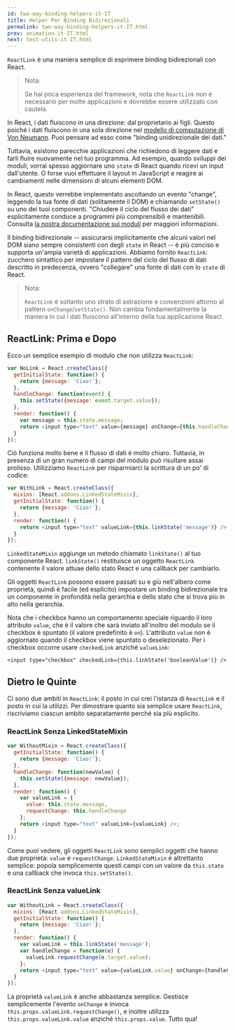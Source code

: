 ```yaml
---
id: two-way-binding-helpers-it-IT
title: Helper Per Binding Bidirezionali
permalink: two-way-binding-helpers-it-IT.html
prev: animation-it-IT.html
next: test-utils-it-IT.html
---
```


`ReactLink` è una maniera semplice di esprimere binding bidirezionali con React.

> Nota:
>
> Se hai poca esperienza del framework, nota che `ReactLink` non è necessario per molte applicazioni e dovrebbe essere utilizzato con cautela.

In React, i dati fluiscono in una direzione: dal proprietario ai figli. Questo poiché i dati fluiscono in una sola direzione nel [modello di computazione di Von Neumann](https://en.wikipedia.org/wiki/Von_Neumann_architecture). Puoi pensare ad esso come "binding unidirezionale dei dati."

Tuttavia, esistono parecchie applicazioni che richiedono di leggere dati e farli fluire nuovamente nel tuo programma. Ad esempio, quando sviluppi dei moduli, vorrai spesso aggiornare uno `state` di React quando ricevi un input dall'utente. O forse vuoi effettuare il layout in JavaScript e reagire ai cambiamenti nelle dimensioni di alcuni elementi DOM.

In React, questo verrebbe implementato ascoltando un evento "change", leggendo la tua fonte di dati (solitamente il DOM) e chiamando `setState()` su uno dei tuoi componenti. "Chiudere il ciclo del flusso dei dati" esplicitamente conduce a programmi più comprensibili e mantenibili. Consulta [la nostra documentazione sui moduli](/react/docs/forms.html) per maggiori informazioni.

Il binding bidirezionale -- assicurarsi implicitamente che alcuni valori nel DOM siano sempre consistenti con degli `state` in  React -- è più conciso e supporta un'ampia varietà di applicazioni. Abbiamo fornito `ReactLink`: zucchero sintattico per impostare il pattern del ciclo del flusso di dati descritto in predecenza, ovvero "collegare" una fonte di dati con lo `state` di React.

> Nota:
>
> `ReactLink` è soltanto uno strato di astrazione e convenzioni attorno al pattern `onChange`/`setState()`. Non cambia fondamentalmente la maniera in cui i dati fluiscono all'interno della tua applicazione React.

## ReactLink: Prima e Dopo

Ecco un semplice esempio di modulo che non utilizza `ReactLink`:

```javascript
var NoLink = React.createClass({
  getInitialState: function() {
    return {message: 'Ciao!'};
  },
  handleChange: function(event) {
    this.setState({message: event.target.value});
  },
  render: function() {
    var message = this.state.message;
    return <input type="text" value={message} onChange={this.handleChange} />;
  }
});
```

Ciò funziona molto bene e il flusso di dati è molto chiaro. Tuttavia, in presenza di un gran numero di campi del modulo può risultare assai prolisso. Utilizziamo `ReactLink` per risparmiarci la scrittura di un po' di codice:

```javascript
var WithLink = React.createClass({
  mixins: [React.addons.LinkedStateMixin],
  getInitialState: function() {
    return {message: 'Ciao!'};
  },
  render: function() {
    return <input type="text" valueLink={this.linkState('message')} />;
  }
});
```

`LinkedStateMixin` aggiunge un metodo chiamato `linkState()` al tuo componente React. `linkState()` restituisce un oggetto `ReactLink` contenente il valore attuae dello stato React e una callback per cambiarlo.

Gli oggetti `ReactLink` possono essere passati su e giù nell'albero come proprietà, quindi è facile (ed esplicito) impostare un binding bidirezionale tra un componente in profondità nella gerarchia e dello stato che si trova più in alto nella gerarchia.

Nota che i checkbox hanno un comportamento speciale riguardo il loro attributo `value`, che è il valore che sarà inviato all'inoltro del modulo se il checkbox è spuntato (il valore predefinito è `on`). L'attributo `value` non è aggiornato quando il checkbox viene spuntato o deselezionato. Per i checkbox occorre usare `checkedLink` anziché `valueLink`:
```
<input type="checkbox" checkedLink={this.linkState('booleanValue')} />
```


## Dietro le Quinte

Ci sono due ambiti in `ReactLink`: il posto in cui crei l'istanza di `ReactLink` e il posto in cui la utilizzi. Per dimostrare quanto sia semplice usare `ReactLink`, riscriviamo ciascun ambito separatamente perché sia più esplicito.

### ReactLink Senza LinkedStateMixin

```javascript
var WithoutMixin = React.createClass({
  getInitialState: function() {
    return {message: 'Ciao!'};
  },
  handleChange: function(newValue) {
    this.setState({message: newValue});
  },
  render: function() {
    var valueLink = {
      value: this.state.message,
      requestChange: this.handleChange
    };
    return <input type="text" valueLink={valueLink} />;
  }
});
```

Come puoi vedere, gli oggetti `ReactLink` sono semplici oggetti che hanno due proprietà: `value` e `requestChange`. `LinkedStateMixin` è altrettanto semplice: popola semplicemente questi campi con un valore da `this.state` e una callback che invoca `this.setState()`.

### ReactLink Senza valueLink

```javascript
var WithoutLink = React.createClass({
  mixins: [React.addons.LinkedStateMixin],
  getInitialState: function() {
    return {message: 'Ciao!'};
  },
  render: function() {
    var valueLink = this.linkState('message');
    var handleChange = function(e) {
      valueLink.requestChange(e.target.value);
    };
    return <input type="text" value={valueLink.value} onChange={handleChange} />;
  }
});
```

La proprietà `valueLink` è anche abbastanza semplice. Gestisce semplicemente l'evento `onChange` e invoca `this.props.valueLink.requestChange()`, e inoltre utilizza `this.props.valueLink.value` anziché `this.props.value`. Tutto qua!
